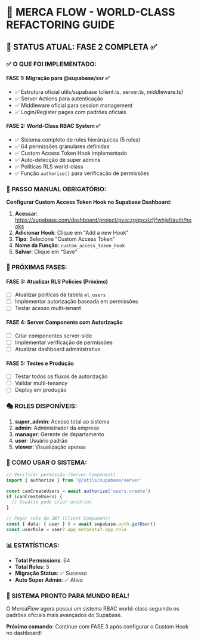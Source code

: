 # 🌟 MERCA FLOW - WORLD-CLASS REFACTORING GUIDE

## 🎯 STATUS ATUAL: FASE 2 COMPLETA ✅

### ✅ O QUE FOI IMPLEMENTADO:

#### FASE 1: Migração para @supabase/ssr ✅
- ✅ Estrutura oficial utils/supabase (client.ts, server.ts, middleware.ts)
- ✅ Server Actions para autenticação
- ✅ Middleware oficial para session management
- ✅ Login/Register pages com padrões oficiais

#### FASE 2: World-Class RBAC System ✅
- ✅ Sistema completo de roles hierárquicos (5 roles)
- ✅ 64 permissões granulares definidas
- ✅ Custom Access Token Hook implementado
- ✅ Auto-detecção de super admins
- ✅ Políticas RLS world-class
- ✅ Função `authorize()` para verificação de permissões

### 🔧 PASSO MANUAL OBRIGATÓRIO:

**Configurar Custom Access Token Hook no Supabase Dashboard:**

1. **Acessar**: https://supabase.com/dashboard/project/pvsczgqpxxlzfjfwhjef/auth/hooks
2. **Adicionar Hook**: Clique em "Add a new Hook"
3. **Tipo**: Selecione "Custom Access Token" 
4. **Nome da Função**: `custom_access_token_hook`
5. **Salvar**: Clique em "Save"

### 🚀 PRÓXIMAS FASES:

#### FASE 3: Atualizar RLS Policies (Próximo)
- [ ] Atualizar políticas da tabela `ml_users`
- [ ] Implementar autorização baseada em permissões
- [ ] Testar acesso multi-tenant

#### FASE 4: Server Components com Autorização
- [ ] Criar componentes server-side
- [ ] Implementar verificação de permissões
- [ ] Atualizar dashboard administrativo

#### FASE 5: Testes e Produção
- [ ] Testar todos os fluxos de autorização
- [ ] Validar multi-tenancy
- [ ] Deploy em produção

### 🎭 ROLES DISPONÍVEIS:

1. **super_admin**: Acesso total ao sistema
2. **admin**: Administrador da empresa  
3. **manager**: Gerente de departamento
4. **user**: Usuário padrão
5. **viewer**: Visualização apenas

### 🔐 COMO USAR O SISTEMA:

```typescript
// Verificar permissão (Server Component)
import { authorize } from '@/utils/supabase/server'

const canCreateUsers = await authorize('users.create')
if (canCreateUsers) {
  // Usuário pode criar usuários
}

// Pegar role do JWT (Client Component)
const { data: { user } } = await supabase.auth.getUser()
const userRole = user?.app_metadata?.app_role
```

### 📊 ESTATÍSTICAS:

- **Total Permissions**: 64
- **Total Roles**: 5
- **Migração Status**: ✅ Sucesso
- **Auto Super Admin**: ✅ Ativo

### 🎉 SISTEMA PRONTO PARA MUNDO REAL!

O MercaFlow agora possui um sistema RBAC world-class seguindo os padrões oficiais mais avançados do Supabase. 

**Próximo comando**: Continue com FASE 3 após configurar o Custom Hook no dashboard!